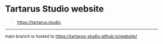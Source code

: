 # Tartarus Studio website

> https://tartarus.studio

---

main branch is hosted to https://tartarus-studio.github.io/website/
